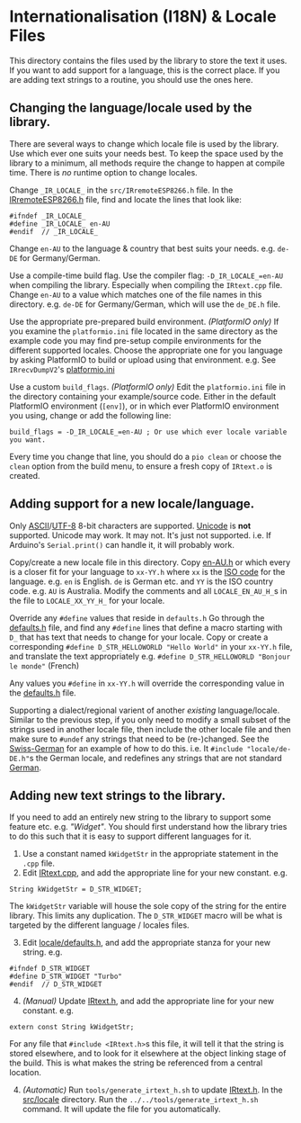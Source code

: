 # Internationalisation (I18N) & Locale Files

This directory contains the files used by the library to store the text it uses. If you want to add support for a language, this is the
correct place. If you are adding text strings to a routine, you should use the ones here.

## Changing the language/locale used by the library.
There are several ways to change which locale file is used by the library. Use which ever one suits your needs best.
To keep the space used by the library to a minimum, all methods require the change to happen at compile time.
There is _no_ runtime option to change locales.

Change `_IR_LOCALE_` in the `src/IRremoteESP8266.h` file.
In the [IRremoteESP8266.h](../IRremoteESP8266.h#L57-L59) file, find and locate the lines that look like:
```
#ifndef _IR_LOCALE_
#define _IR_LOCALE_ en-AU
#endif  // _IR_LOCALE_
```

Change `en-AU` to the language & country that best suits your needs. e.g. `de-DE` for Germany/German.

Use a compile-time build flag.
Use the compiler flag: `-D_IR_LOCALE_=en-AU` when compiling the library. Especially when compiling the `IRtext.cpp` file.
Change `en-AU` to a value which matches one of the file names in this directory. e.g. `de-DE` for Germany/German, which will use
the `de_DE.h` file.

Use the appropriate pre-prepared build environment. _(PlatformIO only)_
If you examine the `platformio.ini` file located in the same directory as the example code you may find pre-setup compile environments
for the different supported locales.
Choose the appropriate one for you language by asking PlatformIO to build or upload using that environment.
e.g. See `IRrecvDumpV2`'s [platformio.ini](../../examples/IRrecvDumpV2/platformio.ini)

Use a custom `build_flags`. _(PlatformIO only)_
Edit the `platformio.ini` file in the directory containing your example/source code.
Either in the default PlatformIO environment (`[env]`), or in which ever PlatformIO environment you using,
change or add the following line:
```
build_flags = -D_IR_LOCALE_=en-AU ; Or use which ever locale variable you want.
```

Every time you change that line, you should do a `pio clean` or choose the `clean` option from the build menu, to ensure a fresh copy
of `IRtext.o` is created.

## Adding support for a new locale/language.

Only [ASCII](https://en.wikipedia.org/wiki/ASCII#8-bit_codes)/[UTF-8](https://en.wikipedia.org/wiki/UTF-8) 8-bit characters are supported.
[Unicode](https://en.wikipedia.org/wiki/Unicode) is **not** supported. Unicode may work. It may not. It's just not supported.
i.e. If Arduino's `Serial.print()` can handle it, it will probably work.

Copy/create a new locale file in this directory.
Copy [en-AU.h](en-AU.h) or which every is a closer fit for your language to `xx-YY.h` where `xx` is the [ISO code](https://en.wikipedia.org/wiki/List_of_ISO_3166_country_codes) for the language.
e.g. `en` is English. `de` is German etc. and `YY` is the ISO country code. e.g. `AU` is Australia.
Modify the comments and all `LOCALE_EN_AU_H_`s in the file to `LOCALE_XX_YY_H_` for your locale.


Override any `#define` values that reside in `defaults.h`
Go through the [defaults.h](defaults.h) file, and find any `#define` lines that define a macro starting with `D_` that has text
that needs to change for your locale.
Copy or create a corresponding `#define D_STR_HELLOWORLD "Hello World"` in your `xx-YY.h` file, and translate the text appropriately
e.g. `#define D_STR_HELLOWORLD "Bonjour le monde"` (French)

Any values you `#define` in `xx-YY.h` will override the corresponding value in the [defaults.h](defaults.h) file.

Supporting a dialect/regional varient of another _existing_ language/locale.
Similar to the previous step, if you only need to modify a small subset of the strings used in another locale file, then include the
other locale file and then make sure to `#undef` any strings that need to be (re-)changed.
See the [Swiss-German](de-CH.h) for an example of how to do this. i.e. It `#include "locale/de-DE.h"`s the German locale, and
redefines any strings that are not standard [German](de-DE.h).

## Adding new text strings to the library.
If you need to add an entirely new string to the library to support some feature etc. e.g. _"Widget"_.
You should first understand how the library tries to do this such that it is easy to support different languages for it.

1. Use a constant named `kWidgetStr` in the appropriate statement in the `.cpp` file.
2. Edit [IRtext.cpp](IRtext.cpp), and add the appropriate line for your new constant. e.g.
```
String kWidgetStr = D_STR_WIDGET;
```
The `kWidgetStr` variable will house the sole copy of the string for the entire library. This limits any duplication.
The `D_STR_WIDGET` macro will be what is targeted by the different language / locales files.

3. Edit [locale/defaults.h](defaults.h), and add the appropriate stanza for your new string. e.g.
```
#ifndef D_STR_WIDGET
#define D_STR_WIDGET "Turbo"
#endif  // D_STR_WIDGET
```


4. _(Manual)_ Update [IRtext.h](../IRtext.h), and add the appropriate line for your new constant. e.g.
```
extern const String kWidgetStr;
```
For any file that `#include <IRtext.h>`s this file, it will tell it that the string is stored elsewhere,
and to look for it elsewhere at the object linking stage of the build. This is what makes the string be referenced from a central location.

4. _(Automatic)_ Run `tools/generate_irtext_h.sh` to update [IRtext.h](../IRtext.h).
In the [src/locale](../locale) directory. Run the `../../tools/generate_irtext_h.sh` command. It will update the file for you automatically.
